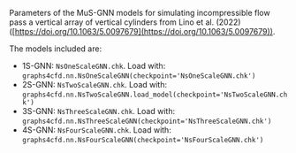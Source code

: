 Parameters of the MuS-GNN models for simulating incompressible flow pass a vertical array of vertical cylinders from Lino et al. (2022) ([https://doi.org/10.1063/5.0097679](https://doi.org/10.1063/5.0097679)).

The models included are:
- 1S-GNN: `NsOneScaleGNN.chk`. Load with: `graphs4cfd.nn.NsOneScaleGNN(checkpoint='NsOneScaleGNN.chk')`
- 2S-GNN: `NsTwoScaleGNN.chk`. Load with: `graphs4cfd.nn.NsTwoScaleGNN.load_model(checkpoint='NsTwoScaleGNN.chk')`
- 3S-GNN: `NsThreeScaleGNN.chk`. Load with: `graphs4cfd.nn.NsThreeScaleGNN(checkpoint='NsThreeScaleGNN.chk')`
- 4S-GNN: `NsFourScaleGNN.chk`. Load with: `graphs4cfd.nn.NsFourScaleGNN(checkpoint='NsFourScaleGNN.chk')`
